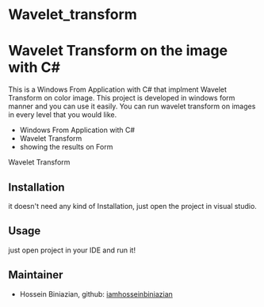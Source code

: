 # Wavelet_transform
# Wavelet Transform on the image with C#


This is a  Windows From Application with C# that implment Wavelet Transform on color image. This project is developed in windows form manner and you can use it easily.
You can run wavelet transform on images in every level that you would like.
- Windows From Application with C#
- Wavelet Transform
- showing the results on Form


Wavelet Transform  

## Installation
it doesn't need any kind of Installation, just open the project in visual studio.


## Usage
just open project in your IDE and run it!



## Maintainer
* Hossein Biniazian, github: [iamhosseinbiniazian](https://github.com/iamhosseinbiniazian)




